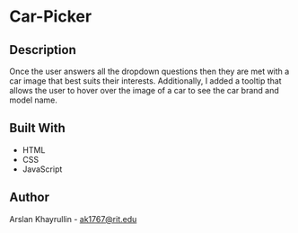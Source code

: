 # Car-Picker

## Description
Once the user answers all the dropdown questions then they are met with a car image that best suits their interests. Additionally, I added a tooltip that allows the user to hover over the image of a car to see the car brand and model name. 
  
## Built With
- HTML
- CSS
- JavaScript
  
## Author
Arslan Khayrullin - ak1767@rit.edu
